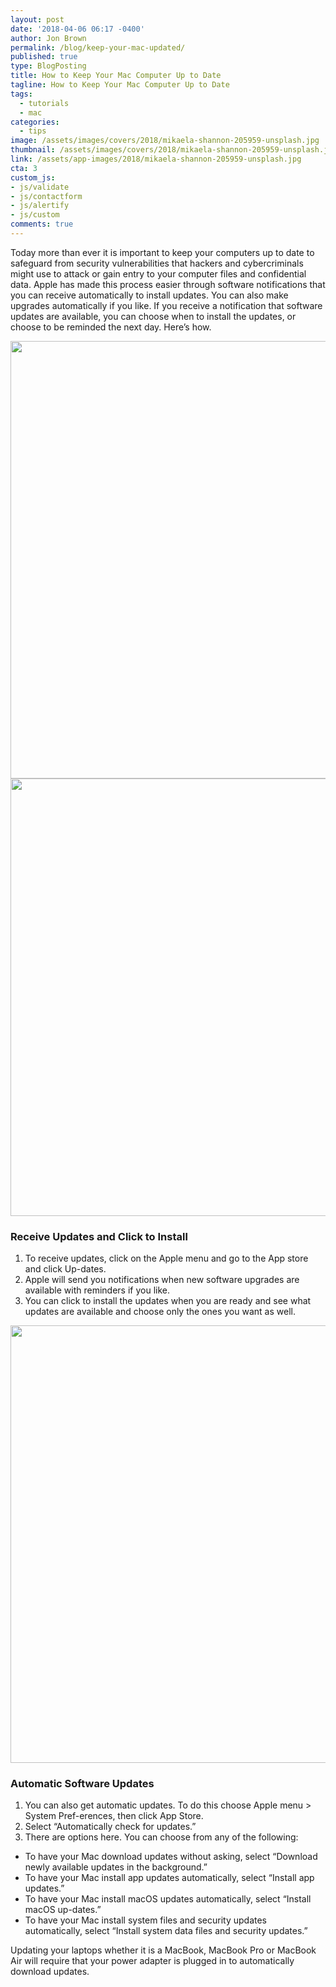```yaml
---
layout: post
date: '2018-04-06 06:17 -0400'
author: Jon Brown
permalink: /blog/keep-your-mac-updated/
published: true
type: BlogPosting
title: How to Keep Your Mac Computer Up to Date
tagline: How to Keep Your Mac Computer Up to Date
tags:
  - tutorials
  - mac
categories:
  - tips
image: /assets/images/covers/2018/mikaela-shannon-205959-unsplash.jpg
thumbnail: /assets/images/covers/2018/mikaela-shannon-205959-unsplash.jpg
link: /assets/app-images/2018/mikaela-shannon-205959-unsplash.jpg
cta: 3
custom_js:
- js/validate
- js/contactform
- js/alertify
- js/custom
comments: true
---
```

Today more than ever it is important to keep your computers up to date to safeguard from security vulnerabilities that hackers and cybercriminals might use to attack or gain entry to your computer files and confidential data. Apple has made this process easier through software notifications that you can receive automatically to install updates. You can also make upgrades automatically if you like. If you receive a notification that software updates are available, you can choose when to install the updates, or choose to be reminded the next day. Here’s how.

<img src="{{ site.site_cdn }}/assets/images/blog/2018/macupdate/mac_uptodate_1.png" class="img-fluid rounded m-2" width="700" />

<img src="{{ site.site_cdn }}/assets/images/blog/2018/macupdate/mac_uptodate_2.png" class="img-fluid rounded m-2" width="700" />

### Receive Updates and Click to Install 

1. To receive updates, click on the Apple menu and go to the App store and click Up-dates.
2. Apple will send you notifications when new software upgrades are available with reminders if you like.
3. You can click to install the updates when you are ready and see what updates are available and choose only the ones you want as well.

<img src="{{ site.site_cdn }}/assets/images/blog/2018/macupdate/mac_uptodate_3.png" class="img-fluid rounded m-2" width="700" />

### Automatic Software Updates

1. You can also get automatic updates. To do this choose Apple menu > System Pref-erences, then click App Store.
2. Select “Automatically check for updates.”
3. There are options here. You can choose from any of the following:

- To have your Mac download updates without asking, select “Download newly available updates in the background.”
-  To have your Mac install app updates automatically, select “Install app updates.”
-  To have your Mac install macOS updates automatically, select “Install macOS up-dates.”
- To have your Mac install system files and security updates automatically, select “Install system data files and security updates.”

Updating your laptops whether it is a MacBook, MacBook Pro or MacBook Air will require that your power adapter is plugged in to automatically download updates.